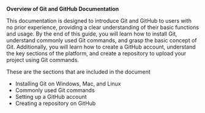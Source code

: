 **Overview of Git and GitHub Documentation**

This documentation is designed to introduce Git and GitHub to users with no prior experience, providing a clear understanding of their basic functions and usage. By the end of this guide, you will learn how to install Git, understand commonly used Git commands, and grasp the basic concept of Git. Additionally, you will learn how to create a GitHub account, understand the key sections of the platform, and create a repository to upload your project using Git commands.

These are the sections that are included in the document

- Installing Git on Windows, Mac, and Linux
- Commonly used Git commands
- Setting up a GitHub account
- Creating a repository on GitHub

